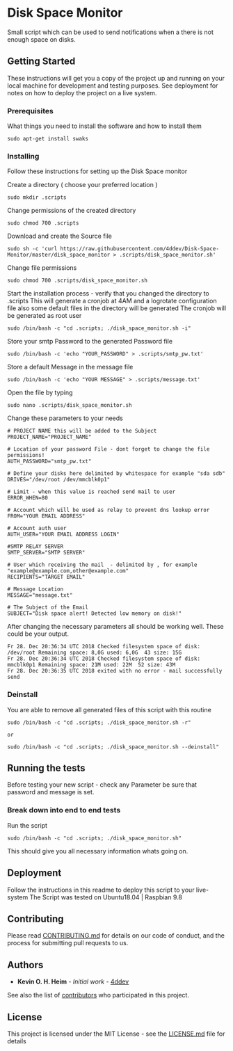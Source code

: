 # Disk Space Monitor

Small script which can be used to send notifications when a there is not enough space on disks.

## Getting Started

These instructions will get you a copy of the project up and running on your local machine for development and testing purposes. See deployment for notes on how to deploy the project on a live system.

### Prerequisites

What things you need to install the software and how to install them

```
sudo apt-get install swaks 
```

### Installing

Follow these instructions for setting up the Disk Space monitor

Create a directory ( choose your preferred location )

```
sudo mkdir .scripts 
```

Change permissions of the created directory

```
sudo chmod 700 .scripts
```

Download and create the Source file 

```
sudo sh -c 'curl https://raw.githubusercontent.com/4ddev/Disk-Space-Monitor/master/disk_space_monitor > .scripts/disk_space_monitor.sh'
```

Change file permissions 

```
sudo chmod 700 .scripts/disk_space_monitor.sh
```

Start the installation process - verify that you changed the directory to .scripts
This will generate a cronjob at 4AM and a logrotate configuration file also some default files in the directory will be generated 
The cronjob will be generated as root user 
```
sudo /bin/bash -c "cd .scripts; ./disk_space_monitor.sh -i"
```

Store your smtp Password to the generated Password file 

```
sudo /bin/bash -c 'echo "YOUR_PASSWORD" > .scripts/smtp_pw.txt'
```

Store a default Message in the message file 

```
sudo /bin/bash -c 'echo "YOUR MESSAGE" > .scripts/message.txt'
```


Open the file by typing 

```
sudo nano .scripts/disk_space_monitor.sh 
```

Change these parameters to your needs 

```
# PROJECT NAME this will be added to the Subject 
PROJECT_NAME="PROJECT_NAME"

# Location of your password File - dont forget to change the file permissions!
AUTH_PASSWORD="smtp_pw.txt"

# Define your disks here delimited by whitespace for example "sda sdb" 
DRIVES="/dev/root /dev/mmcblk0p1"

# Limit - when this value is reached send mail to user
ERROR_WHEN=80

# Account which will be used as relay to prevent dns lookup error
FROM="YOUR EMAIL ADDRESS"

# Account auth user
AUTH_USER="YOUR EMAIL ADDRESS LOGIN"

#SMTP RELAY SERVER 
SMTP_SERVER="SMTP SERVER"

# User which receiving the mail  - delimited by , for example "example@example.com,other@example.com"
RECIPIENTS="TARGET EMAIL"

# Message Location 
MESSAGE="message.txt" 

# The Subject of the Email 
SUBJECT="Disk space alert! Detected low memory on disk!"
```

After changing the necessary parameters all should be working well. These could be your output.

```
Fr 28. Dec 20:36:34 UTC 2018 Checked filesystem space of disk: /dev/root Remaining space: 8,0G used: 6,0G  43 size: 15G
Fr 28. Dec 20:36:34 UTC 2018 Checked filesystem space of disk: mmcblk0p1 Remaining space: 21M used: 22M  52 size: 43M
Fr 28. Dec 20:36:35 UTC 2018 exited with no error - mail successfully send
```

### Deinstall 

You are able to remove all generated files of this script with this routine 
```
sudo /bin/bash -c "cd .scripts; ./disk_space_monitor.sh -r"

or 

sudo /bin/bash -c "cd .scripts; ./disk_space_monitor.sh --deinstall"
```

## Running the tests

Before testing your new script - check any Parameter be sure that password and message is set. 

### Break down into end to end tests

Run the script

```
sudo /bin/bash -c "cd .scripts; ./disk_space_monitor.sh"
```

This should give you all necessary information whats going on.

## Deployment

Follow the instructions in this readme to deploy this script to your live-system 
The Script was tested on Ubuntu18.04 | Raspbian 9.8


## Contributing

Please read [CONTRIBUTING.md]() for details on our code of conduct, and the process for submitting pull requests to us.


## Authors

* **Kevin O. H. Heim** - *Initial work* - [4ddev](https://github.com/4ddev)

See also the list of [contributors](https://github.com/your/project/contributors) who participated in this project.

## License

This project is licensed under the MIT License - see the [LICENSE.md](LICENSE.md) file for details


